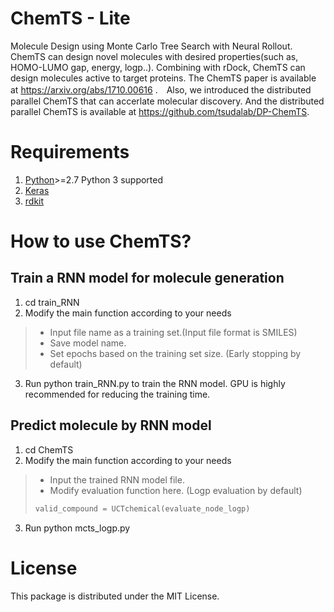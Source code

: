 # ChemTS - Lite
Molecule Design using Monte Carlo Tree Search with Neural Rollout. ChemTS can design novel molecules with desired properties(such as, HOMO-LUMO gap, energy, logp..). Combining with rDock, ChemTS can design molecules active to target proteins. The ChemTS paper is available at https://arxiv.org/abs/1710.00616 .　Also, we introduced the distributed parallel ChemTS that can accerlate molecular discovery. And the distributed parallel ChemTS is available at https://github.com/tsudalab/DP-ChemTS.

#  Requirements 
1. [Python](https://www.anaconda.com/download/)>=2.7 Python 3 supported
2. [Keras](https://github.com/fchollet/keras) 
3. [rdkit](https://anaconda.org/rdkit/rdkit)

#  How to use ChemTS? 
##  Train a RNN model for molecule generation
1. cd train_RNN
2. Modify the main function according to your needs
>* Input file name as a training set.(Input file format is SMILES)
>* Save model name.
>* Set epochs based on the training set size. (Early stopping by default)
3. Run python train_RNN.py to train the RNN model. GPU is highly recommended for reducing the training time.

## Predict molecule by RNN model
1. cd ChemTS
2. Modify the main function according to your needs
>* Input the trained RNN model file. 
>* Modify evaluation function here. (Logp evaluation by default)
>```Python
>valid_compound = UCTchemical(evaluate_node_logp)
>```
3. Run python mcts_logp.py


# License
This package is distributed under the MIT License.
